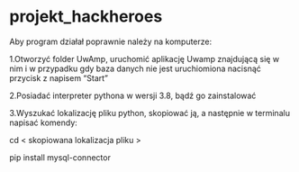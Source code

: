 # projekt_hackheroes
Aby program działał poprawnie należy na komputerze:

1.Otworzyć folder UwAmp, uruchomić aplikację Uwamp znajdującą się w nim i w przypadku gdy baza danych nie jest uruchiomiona nacisnąć przycisk z napisem “Start”

2.Posiadać interpreter pythona w wersji 3.8, bądź go zainstalować

3.Wyszukać lokalizację pliku python, skopiować ją, a następnie w terminalu napisać komendy:

cd < skopiowana lokalizacja pliku >

pip install mysql-connector
